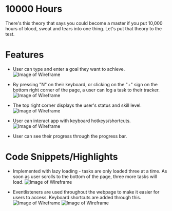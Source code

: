 # 10000 Hours
There's this theory that says you could become a master if you put 10,000 hours of blood, sweat and tears into one thing. 
Let's put that theory to the test.

# Features
* User can type and enter a goal they want to achieve.
![Image of Wireframe](https://ken-github.s3.amazonaws.com/Screen+Shot+2020-06-14+at+8.49.01+AM.png)

* By pressing "N" on their keyboard, or clicking on the "+" sign on the bottom right corner of the page, a user can log a task to their tracker.
![Image of Wireframe](https://ken-github.s3.amazonaws.com/Screen+Shot+2020-06-14+at+8.49.46+AM.png)

* The top right corner displays the user's status and skill level. 
![Image of Wireframe](https://ken-github.s3.amazonaws.com/Screen+Shot+2020-06-14+at+8.49.13+AM.png)

* User can interact app with keyboard hotkeys/shortcuts.
![Image of Wireframe](https://ken-github.s3.amazonaws.com/Screen+Shot+2020-06-14+at+8.54.23+AM.png)

* User can see their progress through the progress bar.

# Code Snippets/Highlights
* Implemented with lazy loading - tasks are only loaded three at a time. As soon as user scrolls to the bottom of the page, three more tasks will load. 
![Image of Wireframe](https://ken-github.s3.amazonaws.com/Screen+Shot+2020-06-14+at+8.58.42+AM.png)

* Eventlisteners are used throughout the webpage to make it easier for users to access. Keyboard shortcuts are added through this.
![Image of Wireframe](https://ken-github.s3.amazonaws.com/Screen+Shot+2020-06-14+at+8.54.23+AM.png)
![Image of Wireframe](https://ken-github.s3.amazonaws.com/Screen+Shot+2020-06-14+at+9.01.20+AM.png)

